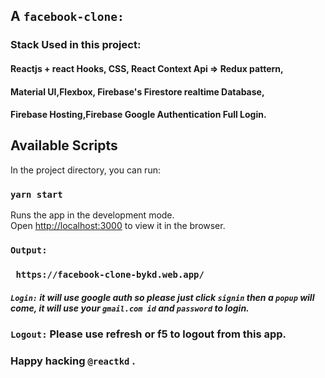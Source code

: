 ## A `facebook-clone:`
### Stack Used in this project: 
#### Reactjs + react Hooks, CSS, React Context Api => Redux pattern,
####  Material UI,Flexbox, Firebase's Firestore realtime Database,
#### Firebase Hosting,Firebase Google Authentication Full Login.

## Available Scripts

In the project directory, you can run:

### `yarn start`

Runs the app in the development mode.\
Open [http://localhost:3000](http://localhost:3000) to view it in the browser.


### `Output:`

### ` https://facebook-clone-bykd.web.app/`

##### `Login:` it will use google auth so please just click `signin` then a `popup` will come, it will use your `gmail.com id` and `password` to login. 

### `Logout:` Please use refresh or f5 to logout from this app.



### Happy hacking `@reactkd` .
